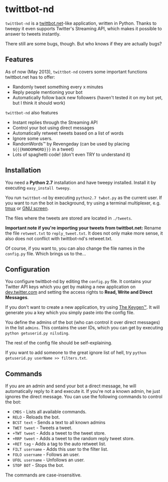 twittbot-nd
===========

`twittbot-nd` is a [twittbot.net](http://twittbot.net)-like application, written in Python. Thanks to tweepy it even supports Twitter's Streaming API, which makes it possible to answer to tweets instantly.

There still are some bugs, though. But who knows if they are actually bugs?

Features
--------

As of now (May 2013), `twittbot-nd` covers some important functions twittbot.net has to offer:

* Randomly tweet something every x minutes
* Reply people mentioning your bot
* Automatically follow back new followers (haven't tested it on my bot yet, but I think it should work)

`twittbot-nd` also features

* Instant replies through the Streaming API
* Control your bot using direct messages
* Automatically retweet tweets based on a list of words
* Ignore some users.
* RandomWords™ by Revengeday (can be used by placing `${{{RANDOMWORD}}}` in a tweet)
* Lots of spaghetti code! (don't even TRY to understand it)

Installation
------------

You need a **Python 2.7** installation and have tweepy installed. Install it by executing `easy_install tweepy`.

You run `twittbot-nd` by executing `python2.7 twbot.py` as the current user. If you want to run the bot in background, try using a terminal multiplexer, e.g. [tmux](http://tmux.sourceforge.net) or [GNU screen](http://www.gnu.org/software/screen/).

The files where the tweets are stored are located in `./tweets`.

**Important note if you're importing your tweets from twittbot.net:** Rename the file `retweet.txt` to `reply_tweet.txt`. It does not only make more sense, it also does not conflict with twittbot-nd's retweet.txt. 

Of course, if you want to, you can also change the file names in the `config.py` file. Which brings us to the...

Configuration
-------------

You configure twittbot-nd by editing the `config.py` file. It contains your Twitter API keys which you get by making a new application on [dev.twitter.com](https://dev.twitter.com) and setting the access rights to **Read, Write and Direct Messages**. 

If you don't want to create a new application, try using [The Keygen™](http://twittbot-nd.nilsding.org). It will generate you a key which you simply paste into the config file.

You define the admins of the bot (who can control it over direct messages) in the list `admins`. This contains the user IDs, which you can get by executing `python getuserid.py nilsding`. 

The rest of the config file should be self-explaining.

If you want to add someone to the great ignore list of hell, try `python getuserid.py userName >> filters.txt`.

Commands
--------

If you are an admin and send your bot a direct message, he will automatically reply to it and execute it. If you're not a known admin, he just ignores the direct message.
You can use the following commands to control the bot:

* `CMDS` - Lists all available commands.
* `RELO` - Reloads the bot.
* `BCST text` - Sends a text to all known admins
* `TWET tweet` - Tweets a tweet.
* `+TWT tweet` - Adds a tweet to the tweet store.
* `+RRP tweet` - Adds a tweet to the random reply tweet store.
* `+RET tag` - Adds a tag to the auto retweet list.
* `FILT username` - Adds this user to the filter list.
* `FOLO username` - Follows an user.
* `UFOL username` - Unfollows an user.
* `STOP BOT` - Stops the bot. 

The commands are case-insensitive.
